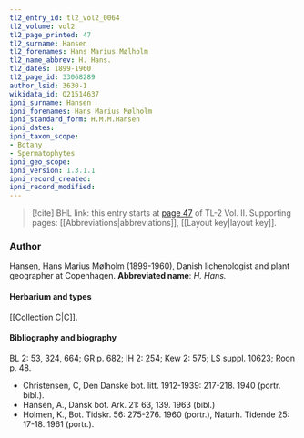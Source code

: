 ```yaml
---
tl2_entry_id: tl2_vol2_0064
tl2_volume: vol2
tl2_page_printed: 47
tl2_surname: Hansen
tl2_forenames: Hans Marius Mølholm
tl2_name_abbrev: H. Hans.
tl2_dates: 1899-1960
tl2_page_id: 33068289
author_lsid: 3630-1
wikidata_id: Q21514637
ipni_surname: Hansen
ipni_forenames: Hans Marius Mølholm
ipni_standard_form: H.M.M.Hansen
ipni_dates: 
ipni_taxon_scope: 
- Botany
- Spermatophytes
ipni_geo_scope: 
ipni_version: 1.3.1.1
ipni_record_created: 
ipni_record_modified:
---
```



> [!cite] BHL link: this entry starts at [page 47](https://www.biodiversitylibrary.org/page/33068289) of TL-2 Vol. II.
> Supporting pages: [[Abbreviations|abbreviations]], [[Layout key|layout key]].

### Author

Hansen, Hans Marius Mølholm (1899-1960), Danish lichenologist and plant geographer at Copenhagen. 
**Abbreviated name**: *H. Hans.*

#### Herbarium and types

[[Collection C|C]].

#### Bibliography and biography

BL 2: 53, 324, 664; GR p. 682; IH 2: 254; Kew 2: 575; LS suppl. 10623; Roon p. 48.
- Christensen, C, Den Danske bot. litt. 1912-1939: 217-218. 1940 (portr. bibl.).
- Hansen, A., Dansk bot. Ark. 21: 63, 139. 1963 (bibl.)
- Holmen, K., Bot. Tidskr. 56: 275-276. 1960 (portr.), Naturh. Tidende 25: 17-18. 1961 (portr.).

